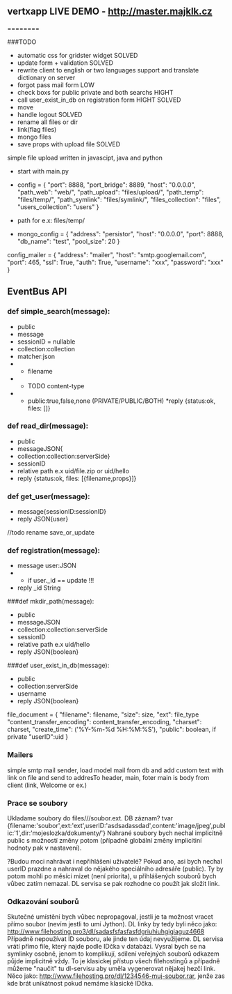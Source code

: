 ﻿## vertxapp LIVE DEMO - http://master.majklk.cz
========

###TODO
* automatic css for gridster widget SOLVED
* update form + validation SOLVED
* rewrite client to english or two languages support and translate dictionary on server 
* forgot pass mail form LOW
* check boxs for public private and both searchs HIGHT
* call user_exist_in_db on registration form HIGHT SOLVED
* move 
* handle logout SOLVED
* rename all files or dir
* link(flag files)
* mongo files
* save props with upload file SOLVED


simple file upload written in javascipt, java and python

* start with main.py 

* config = {
    "port": 8888,
    "port_bridge": 8889,
    "host": "0.0.0.0",
    "path_web": "web/",
    "path_upload": "files/upload/",
    "path_temp": "files/temp/",
    "path_symlink": "files/symlink/",
    "files_collection": "files",
    "users_collection": "users"
}
* path for e.x: files/temp/

* mongo_config = {
    "address": "persistor",
    "host": "0.0.0.0",
    "port": 8888,
    "db_name": "test",
    "pool_size": 20
}

config_mailer = {
    "address": "mailer",
    "host": "smtp.googlemail.com",
    "port": 465,
    "ssl": True,
    "auth": True,
    "username": "xxx",
    "password": "xxx"
}

## EventBus API

### def simple_search(message):
* public
* message
* sessionID = nullable
* collection:collection
* matcher:json
* * filename
* * TODO content-type
* * public:true,false,none (PRIVATE/PUBLIC/BOTH)
*reply {status:ok, files: []}

### def read_dir(message):
* public
* messageJSON{
* collection:collection:serverSide}
* sessionID
* relative path e.x uid/file.zip or uid/hello
* reply {status:ok, files: [{filename,props}]}

### def get_user(message):
* message{sessionID:sessionID}
* reply JSON{user}

//todo rename save_or_update
### def registration(message):
* message user:JSON
* * if user._id == update !!!
* reply _id String

###def mkdir_path(message):
* public
* messageJSON
* collection:collection:serverSide
* sessionID
* relative path e.x uid/hello
* reply JSON{boolean}

###def user_exist_in_db(message):
* public
* collection:serverSide
* username
* reply JSON{boolean}

file_document = {
    "filename": filename,
    "size": size,
    "ext": file_type
    "content_transfer_encoding": content_transfer_encoding,
    "charset": charset,
    "create_time": ('%Y-%m-%d %H:%M:%S'),
    "public": boolean,
    if private "userID":uid
    }

### Mailers 
simple smtp mail sender, load model mail from db and add custom text with link on file and send to addresTo
header, main, foter 
main is body from client (link, Welcome or ex.)

### Prace se soubory
Ukladame soubory do files/<user-id>/<libovolna-struktura>/soubor.ext.
DB záznam? tvar {filename:'soubor',ext:'ext',userID:'asdsadassdad',content:'image/jpeg',public:'1',dir:'mojeslozka/dokumenty/'}
Nahrané soubory bych nechal implicitně public s možností změny potom (případně globální změny implicitiní hodnoty pak v nastavení).

?Budou moci nahrávat i nepřihlášení uživatelé? Pokud ano, asi bych nechal userID prazdne a nahraval do nějakého speciálního adresáře (public).
Ty by potom mohli po měsíci mizet (není priorita), u přihlášených souborů bych vůbec zatím nemazal.
DL servisa se pak rozhodne co použít jak složit link.

### Odkazování souborů
Skutečné umístění bych vůbec nepropagoval, jestli je ta možnost vracet přímo soubor (nevím jestli to umí Jython).
DL linky by tedy byli něco jako: http://www.filehosting.pro3/dl/sadasfsfasfasfdgriuhiuhgigiaguz4668
Případně nepoužívat ID souboru, ale jinde ten údaj nevyužijeme.
DL servisa vrátí přímo file, který najde podle IDčka v databázi.
Vysral bych se na symlinky osobně, jenom to komplikují, sdílení veřejných souborů odkazem půjde implicitně vždy.
To je klasickej přístup všech filehostingů a případně můžeme "naučit" tu dl-servisu aby uměla vygenerovat nějakej hezčí link.
Něco jako: http://www.filehosting.pro/dl/1234546-muj-soubor.rar, jenže zas kde brát unikátnost pokud nemáme klasické IDčka.


